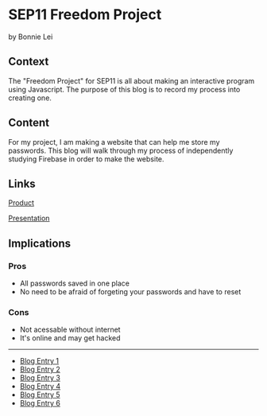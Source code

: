 # SEP11 Freedom Project
by Bonnie Lei

## Context
The "Freedom Project" for SEP11 is all about making an interactive program using Javascript. The purpose of this blog is to record my process into creating one.

## Content
For my project, I am making a website that can help me store my passwords. This blog will walk through my process of independently studying Firebase in order to make the website.

## Links

[Product](https://bonniel1507.github.io/the-pass-saver/dist/index.html)

[Presentation](https://docs.google.com/presentation/d/1kFnqtOINyyFJVw7nvAxm51T08Z0EVepC-RNjnmVNmig/edit?usp=sharing)

## Implications

### Pros
* All passwords saved in one place
* No need to be afraid of forgeting your passwords and have to reset

### Cons
* Not acessable without internet
* It's online and may get hacked

---

* [Blog Entry 1](entries/entry01.md)
* [Blog Entry 2](entries/entry02.md)
* [Blog Entry 3](entries/entry03.md)
* [Blog Entry 4](entries/entry04.md)
* [Blog Entry 5](entries/entry05.md)
* [Blog Entry 6](entries/entry06.md)
<!-- * [Blog Entry 7](entries/entry07.md)
* [Blog Entry 8](entries/entry08.md)
* [Blog Entry 9](entries/entry09.md)
* [Blog Entry 10](entries/entry10.md) -->
